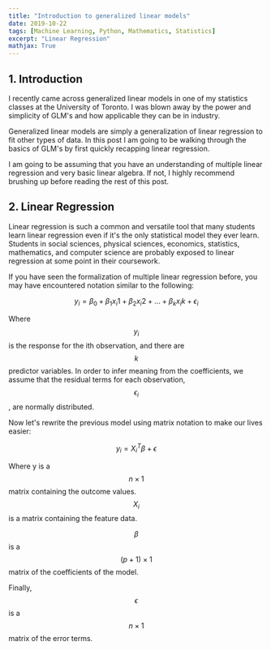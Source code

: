 ```yaml
---
title: "Introduction to generalized linear models"
date: 2019-10-22
tags: [Machine Learning, Python, Mathematics, Statistics]
excerpt: "Linear Regression"
mathjax: True
---
```


## 1. Introduction
I recently came across generalized linear models in one of my statistics classes at the University of Toronto. I was blown away by the power and simplicity of GLM's and how applicable they can be in industry.  

Generalized linear models are simply a generalization of linear regression to fit other types of data. In this post I am going to be walking through the basics of GLM's by first quickly recapping linear regression.

I am going to be assuming that you have an understanding of multiple linear regression and very basic linear algebra. If not, I highly recommend brushing up before reading the rest of this post.

## 2. Linear Regression

Linear regression is such a common and versatile tool that many students learn linear regression even
if it's the only statistical model they ever learn. Students in social sciences, physical sciences,
economics, statistics, mathematics, and computer science are probably exposed to linear regression at some point in their coursework.

If you have seen the formalization of multiple linear regression before, you may have encountered notation similar to the following:

$$ y_i = \beta_0 + \beta_1 x_i1 + \beta_2 x_i2 + ...+ \beta_k x_ik + \epsilon_i $$

Where $$y_i$$ is the response for the ith observation, and there are $$k$$ predictor variables. In order to infer
meaning from the coefficients, we assume that the residual terms for each observation, $$\epsilon_i$$, are normally
distributed.

Now let's rewrite the previous model using matrix notation to make our lives easier:

$$ y_i = X_i^{T} \beta + \epsilon $$

Where y is a $$ n \times 1 $$ matrix containing the outcome values. $$ X_i $$ is a matrix containing the
feature data.

$$\beta$$ is a $$(p + 1) \times 1$$ matrix of the coefficients of the model.

Finally, $$\epsilon$$ is a $$n \times 1 $$ matrix of the error terms.

